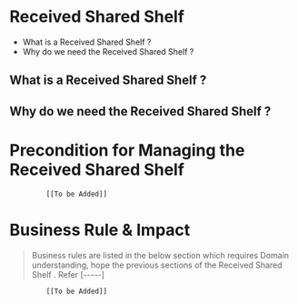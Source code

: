 # Received Shared Shelf

* What is a Received Shared Shelf ?
* Why do we need the Received Shared Shelf ? 


## What is a Received Shared Shelf ?

## Why do we need the Received Shared Shelf ? 



# Precondition for Managing the Received Shared Shelf 




             [[To be Added]]
 




# Business Rule & Impact 

> Business rules are listed in the below section which requires Domain understanding, hope the previous sections of the Received Shared Shelf . Refer [-----]


             [[To be Added]]
 


